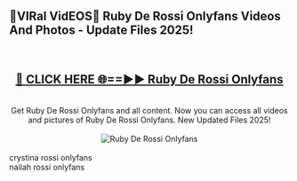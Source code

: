 <h2>🔴VIRal VidEOS🔴 Ruby De Rossi Onlyfans Videos And Photos - Update Files 2025!</h2>
<br>
<div align="center">
<h2><a href="https://virallinks.top/odZfE0" rel="nofollow">🔴 CLICK HERE 🌐==►► Ruby De Rossi Onlyfans</a></h2>
<br>
Get Ruby De Rossi Onlyfans and all content. Now you can access all videos and pictures of Ruby De Rossi Onlyfans. New Updated Files 2025!
<br>
<br>
<a href="https://virallinks.top/odZfE0" rel="nofollow" data-target="animated-image.originalLink"><img src="https://i.imgur.com/dJHk4Zq.gif)" alt="Ruby De Rossi Onlyfans" style="max-width: 100%; display: inline-block;" data-target="animated-image.originalImage"></a>
</div>
<br>
crystina rossi onlyfans<br>
nailah rossi onlyfans